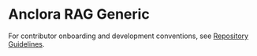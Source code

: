 # Anclora RAG Generic

For contributor onboarding and development conventions, see [Repository Guidelines](AGENTS.md).
